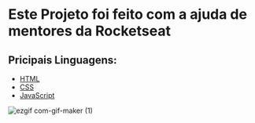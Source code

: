 # Este Projeto foi feito com a ajuda de mentores da Rocketseat
## Pricipais Linguagens:
* [HTML](https://www.w3schools.com/html/)
* [CSS](https://developer.mozilla.org/pt-BR/docs/Web/CSS)
* [JavaScript](https://www.javascript.com/)


![ezgif com-gif-maker (1)](https://user-images.githubusercontent.com/104844646/179281614-03506480-d255-494b-b71f-d064603748ac.gif)
